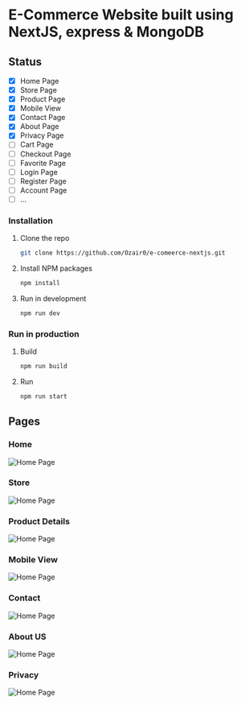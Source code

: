 # E-Commerce Website built using NextJS, express & MongoDB

## Status

- [x] Home Page
- [x] Store Page
- [x] Product Page
- [x] Mobile View
- [x] Contact Page
- [x] About Page
- [x] Privacy Page
- [ ] Cart Page
- [ ] Checkout Page
- [ ] Favorite Page
- [ ] Login Page
- [ ] Register Page
- [ ] Account Page
- [ ] ...

### Installation

1. Clone the repo

   ```sh
   git clone https://github.com/Ozair0/e-comeerce-nextjs.git
   ```

2. Install NPM packages

   ```sh
   npm install
   ```

3. Run in development

   ```sh
   npm run dev
   ```

### Run in production

1. Build

   ```sh
   npm run build
   ```

2. Run

   ```sh
   npm run start
   ```

## Pages

### Home

![Home Page](Images/home.jpeg "Home Page")

### Store

![Home Page](Images/store.jpeg "Store Page")

### Product Details

![Home Page](Images/product.jpeg "Product Page")

### Mobile View

![Home Page](Images/mobileview.jpeg "Mobile View")

### Contact

![Home Page](Images/contact.jpeg "Contact Page")

### About US

![Home Page](Images/aboutus.jpeg "About Page")

### Privacy

![Home Page](Images/privacy.jpeg "Privacy Page")
